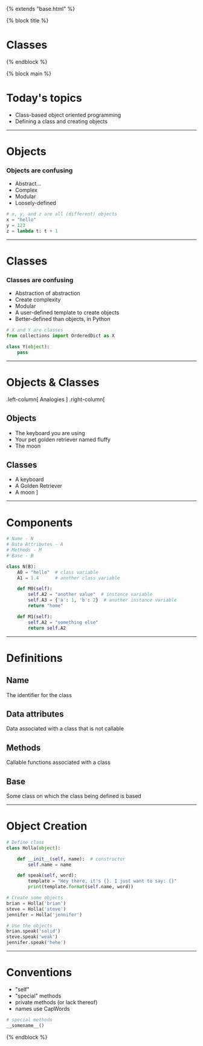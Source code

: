 {% extends "base.html" %}

{% block title %}
# Classes
{% endblock %}

{% block main %}

# Today's topics

* Class-based object oriented programming
* Defining a class and creating objects

---

# Objects

### Objects are confusing

* Abstract...
* Complex
* Modular
* Loosely-defined

```python
# x, y, and z are all (different) objects
x = "hello"
y = 123
z = lambda t: t + 1
```

---

# Classes

### Classes are confusing

* Abstraction of abstraction
* Create complexity
* Modular
* A user-defined template to create objects
* Better-defined than objects, in Python

```python
# X and Y are classes
from collections import OrderedDict as X

class Y(object):
    pass
```

---

# Objects & Classes

.left-column[
Analogies
]
.right-column[
## Objects

* The keyboard you are using
* Your pet golden retriever named fluffy
* The moon

## Classes

* A keyboard
* A Golden Retriever
* A moon
]

---

# Components

```python
# Name - N
# Data Attributes - A
# Methods - M
# Base - B

class N(B):
    A0 = "hello"  # class variable
    A1 = 1.4      # another class variable

    def M0(self):
        self.A2 = "another value"  # instance variable
        self.A3 = {'a': 1, 'b': 2}  # another instance variable
        return "home"

    def M1(self):
        self.A2 = "something else"
        return self.A2
```

---

# Definitions

## Name

The identifier for the class

## Data attributes

Data associated with a class that is not callable

## Methods

Callable functions associated with a class

## Base

Some class on which the class being defined is based

---

# Object Creation

```python
# Define class
class Holla(object):

    def __init__(self, name):  # constructor
        self.name = name

    def speak(self, word):
        template = "Hey there, it's {}. I just want to say: {}"
        print(template.format(self.name, word))

# Create some objects
brian = Holla('brian')
steve = Holla('steve')
jennifer = Holla('jennifer')

# Use the objects
brian.speak('solid')
steve.speak('weak')
jennifer.speak('hehe')
```

---

# Conventions

* "self"
* "special" methods
* private methods (or lack thereof)
* names use CapWords


```python
# special methods
__somename__()

```

{% endblock %}
